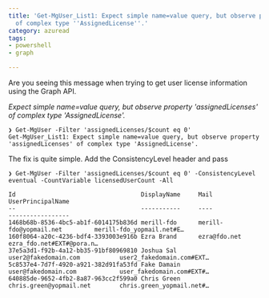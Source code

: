 ```yaml
---
title: 'Get-MgUser_List1: Expect simple name=value query, but observe property ''assignedLicenses''
  of complex type ''AssignedLicense''.'
category: azuread
tags:
- powershell
- graph

---
```

Are you seeing this message when trying to get user license information using the Graph API. 

_Expect simple name=value query, but observe property 'assignedLicenses' of complex type 'AssignedLicense'._

    ❯ Get-MgUser -Filter 'assignedLicenses/$count eq 0'
    Get-MgUser_List1: Expect simple name=value query, but observe property 'assignedLicenses' of complex type 'AssignedLicense'.

The fix is quite simple. Add the ConsistencyLevel header and pass

    ❯ Get-MgUser -Filter 'assignedLicenses/$count eq 0' -ConsistencyLevel eventual -CountVariable licensedUserCount -All
    
    Id                                   DisplayName     Mail                           UserPrincipalName
    --                                   -----------     ----                           -----------------
    1468b68b-8536-4bc5-ab1f-6014175b836d merill-fdo      merill-fdo@yopmail.net         merill-fdo_yopmail.net#E…
    160f8064-a20c-4236-bdf4-3393003e916b Ezra Brand      ezra@fdo.net                   ezra_fdo.net#EXT#@pora.n…
    37e5a3d1-f92b-4a12-bb35-91bf80969810 Joshua Sal      user2@fakedomain.com           user2_fakedomain.com#EXT…
    5c8537e4-7d7f-4920-a921-382d91fa53fd Fake Damain     user@fakedomain.com            user_fakedomain.com#EXT#…
    640885de-9652-4fb2-8a87-963cc2f599a0 Chris Green     chris.green@yopmail.net        chris.green_yopmail.net#…